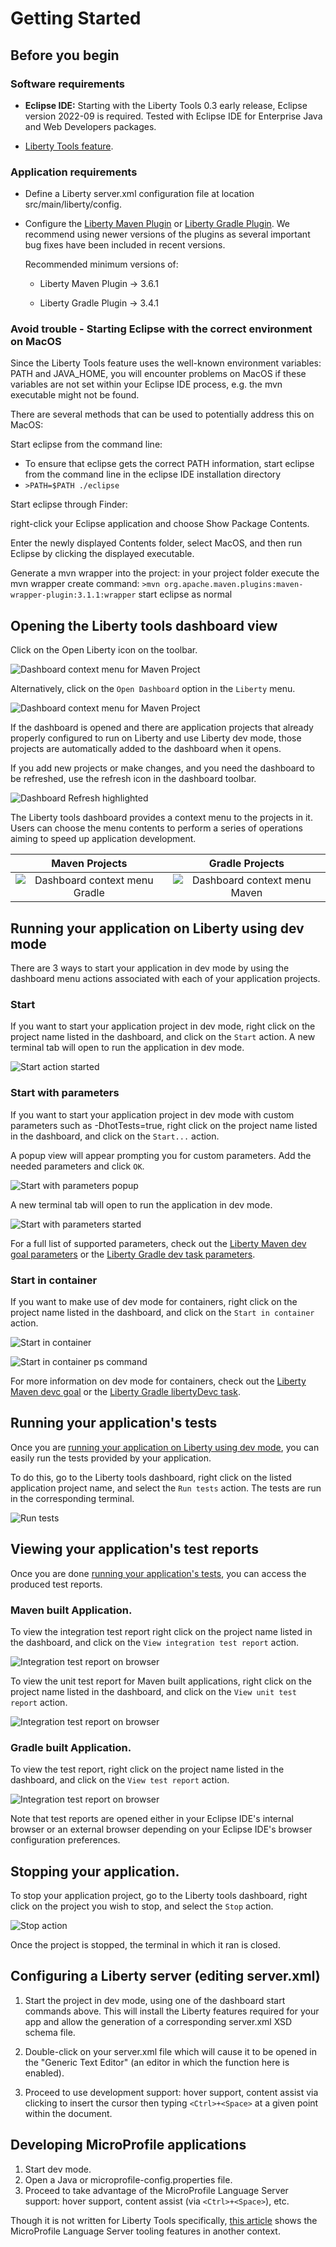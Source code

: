 # Getting Started

## Before you begin

### Software requirements

- **Eclipse IDE:** Starting with the Liberty Tools 0.3 early release, Eclipse version 2022-09 is required. Tested with Eclipse IDE for Enterprise Java and Web Developers packages.

- [Liberty Tools feature](../installation/installation.md).

### Application requirements

- Define a Liberty server.xml configuration file at location src/main/liberty/config.

- Configure the [Liberty Maven Plugin](https://github.com/OpenLiberty/ci.maven#configuration) or [Liberty Gradle Plugin](https://github.com/OpenLiberty/ci.gradle#adding-the-plugin-to-the-build-script). We recommend using newer versions of the plugins as several important bug fixes have been included in recent versions.

  Recommended minimum versions of:

  - Liberty Maven Plugin -> 3.6.1
    
  - Liberty Gradle Plugin -> 3.4.1

### Avoid trouble - Starting Eclipse with the correct environment on MacOS
Since the Liberty Tools feature uses the well-known environment variables: PATH and JAVA_HOME, you will encounter problems on MacOS if these variables are not set within your Eclipse IDE process, e.g. the mvn executable might not be found.

There are several methods that can be used to potentially address this on MacOS:

Start eclipse from the command line:

- To ensure that eclipse gets the correct PATH information, start eclipse from the command line in the eclipse IDE installation directory
- `>PATH=$PATH ./eclipse`

Start eclipse through Finder:

right-click your Eclipse application and choose Show Package Contents.

Enter the newly displayed Contents folder, select MacOS, and then run Eclipse by clicking the displayed executable.

Generate a mvn wrapper into the project:
in your project folder execute the mvn wrapper create command:
`>mvn org.apache.maven.plugins:maven-wrapper-plugin:3.1.1:wrapper`
start eclipse as normal

## Opening the Liberty tools dashboard view

Click on the Open Liberty icon on the toolbar.

![Dashboard context menu for Maven Project](images/openLibertyIconOnToolbar.png)

Alternatively, click on the `Open Dashboard` option in the `Liberty` menu. 

![Dashboard context menu for Maven Project](images/openLibertyToolMenuDashboardView.png)

If the dashboard is opened and there are application projects that already properly configured to run on Liberty and use Liberty dev mode, those projects are automatically added to the dashboard when it opens.

If you add new projects or make changes, and you need the dashboard to be refreshed, use the refresh icon in the dashboard toolbar.

![Dashboard Refresh highlighted](images/maven-dashboardOpenedRefreshHighlight.png)

The Liberty tools dashboard provides a context menu to the projects in it. Users can choose the menu contents to perform a series of operations aiming to speed up application development.

Maven Projects             | Gradle Projects
:-------------------------:|:-------------------------:
![Dashboard context menu Gradle](images/maven-projectContextMenu.png) | ![Dashboard context menu Maven](images/gradle-projectContextMenu.png)

## Running your application on Liberty using dev mode

There are 3 ways to start your application in dev mode by using the dashboard menu actions associated with each of your application projects.

### Start

If you want to start your application project in dev mode, right click on the project name listed in the dashboard, and click on the `Start` action. A new terminal tab will open to run the application in dev mode.

![Start action started](images/maven-devModeStarted.png)

### Start with parameters

If you want to start your application project in dev mode with custom parameters such as -DhotTests=true, right click on the project name listed in the dashboard, and click on the  `Start...` action. 

A popup view will appear prompting you for custom parameters. Add the needed parameters and click `OK`. 

![Start with parameters popup](images/maven-startWithParmsPopupView.png)

A new terminal tab will open to run the application in dev mode. 

![Start with parameters started](images/maven-devModeITRun.png)

For a full list of supported parameters, check out the [Liberty Maven dev goal parameters](https://github.com/OpenLiberty/ci.maven/blob/main/docs/dev.md#additional-parameters) or the [Liberty Gradle dev task parameters](https://github.com/OpenLiberty/ci.gradle/blob/main/docs/libertyDev.md#command-line-parameters).

### Start in container

If you want to make use of dev mode for containers, right click on the project name listed in the dashboard, and click on the `Start in container` action. 

![Start in container](images/maven-devModeWithContainerStarted.png)

![Start in container ps command](images/maven-devModeWithContainerDockerProcess.png)

For more information on dev mode for containers, check out the [Liberty Maven devc goal](https://github.com/OpenLiberty/ci.maven/blob/main/docs/dev.md#devc-container-mode) or the [Liberty Gradle libertyDevc task](https://github.com/OpenLiberty/ci.gradle/blob/main/docs/libertyDev.md#libertydevc-task-container-mode).

## Running your application's tests

Once you are [running your application on Liberty using dev mode](#running-your-application-on-liberty-using-dev-mode), you can easily run the tests provided by your application. 

To do this, go to the Liberty tools dashboard, right click on the listed application project name, and select the `Run tests` action. The tests are run in the corresponding terminal.

![Run tests](images/maven-devModeITRun.png)

## Viewing your application's test reports

Once you are done [running your application's tests](#running-your-applications-tests), you can access the produced test reports.

### Maven built Application.

To view the integration test report right click on the project name listed in the dashboard, and click on the `View integration test report` action.

![Integration test report on browser](images/maven-devModeITReportShown.png)

To view the unit test report for Maven built applications, right click on the project name listed in the dashboard, and click on the `View unit test report` action.

![Integration test report on browser](images/maven-devModeUTReportShown.png)

### Gradle built Application.

To view the test report, right click on the project name listed in the dashboard, and click on the `View test report` action.

![Integration test report on browser](images/gradle-devModeTestReportShown.png)

Note that test reports are opened either in your Eclipse IDE's internal browser or an external browser depending on your Eclipse IDE's browser configuration preferences.

## Stopping your application.

To stop your application project, go to the Liberty tools dashboard, right click on the project you wish to stop, and select the `Stop` action.

![Stop action](images/maven-devModeStopped.png)

Once the project is stopped, the terminal in which it ran is closed.

## Configuring a Liberty server (editing server.xml)

1. Start the project in dev mode, using one of the dashboard start commands above.  This will install the Liberty features required for your app and allow the generation of a corresponding server.xml XSD schema file.

2. Double-click on your server.xml file which will cause it to be opened in the "Generic Text Editor" (an editor in which the function here is enabled).

3. Proceed to use development support:  hover support, content assist via clicking to insert the cursor then typing `<Ctrl>+<Space>` at a given point within the document.

## Developing MicroProfile applications

1. Start dev mode.
2. Open a Java or microprofile-config.properties file.
3. Proceed to take advantage of the MicroProfile Language Server support: hover support, content assist (via `<Ctrl>+<Space>`), etc.

Though it is not written for Liberty Tools specifically, [this article](
https://microprofile.io/2020/09/25/announcement-language-server-for-microprofile-and-the-tools-for-microprofile-vs-code-extension/) shows the MicroProfile Language Server tooling features in another context.


